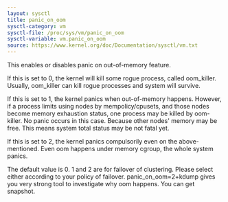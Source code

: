 ```yaml
---
layout: sysctl
title: panic_on_oom
sysctl-category: vm
sysctl-file: /proc/sys/vm/panic_on_oom
sysctl-variable: vm.panic_on_oom
source: https://www.kernel.org/doc/Documentation/sysctl/vm.txt
---
```


This enables or disables panic on out-of-memory feature.

If this is set to 0, the kernel will kill some rogue process,
called oom_killer.  Usually, oom_killer can kill rogue processes and
system will survive.

If this is set to 1, the kernel panics when out-of-memory happens.
However, if a process limits using nodes by mempolicy/cpusets,
and those nodes become memory exhaustion status, one process
may be killed by oom-killer. No panic occurs in this case.
Because other nodes' memory may be free. This means system total status
may be not fatal yet.

If this is set to 2, the kernel panics compulsorily even on the
above-mentioned. Even oom happens under memory cgroup, the whole
system panics.

The default value is 0.
1 and 2 are for failover of clustering. Please select either
according to your policy of failover.
panic_on_oom=2+kdump gives you very strong tool to investigate
why oom happens. You can get snapshot.

